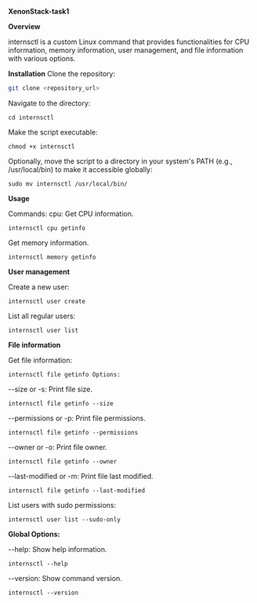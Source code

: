 **XenonStack-task1**

**Overview**

internsctl is a custom Linux command that provides functionalities for CPU information, memory information, user management, and file information with various options.

**Installation**
Clone the repository: 
```bash 
git clone <repository_url> 
```
Navigate to the directory: 
```
cd internsctl
```
Make the script executable: 
``` 
chmod +x internsctl
```

Optionally, move the script to a directory in your system's PATH (e.g., /usr/local/bin) to make it accessible globally:

``` 
sudo mv internsctl /usr/local/bin/
```
**Usage**

Commands: cpu: Get CPU information.
```
internsctl cpu getinfo
```
Get memory information.
```
internsctl memory getinfo
```
**User management**

Create a new user: 
```
internsctl user create
```
List all regular users: 
```
internsctl user list
```

**File information** 

Get file information:
```
internsctl file getinfo Options:
```
--size or -s: Print file size. 
```
internsctl file getinfo --size
```

--permissions or -p: Print file permissions. 
```
internsctl file getinfo --permissions
```

--owner or -o: Print file owner. 
```
internsctl file getinfo --owner
```

--last-modified or -m: Print file last modified. 
```
internsctl file getinfo --last-modified
```

List users with sudo permissions: 
```
internsctl user list --sudo-only
```

**Global Options:**

--help: Show help information. 
```
internsctl --help
```
--version: Show command version. 
```
internsctl --version
```

